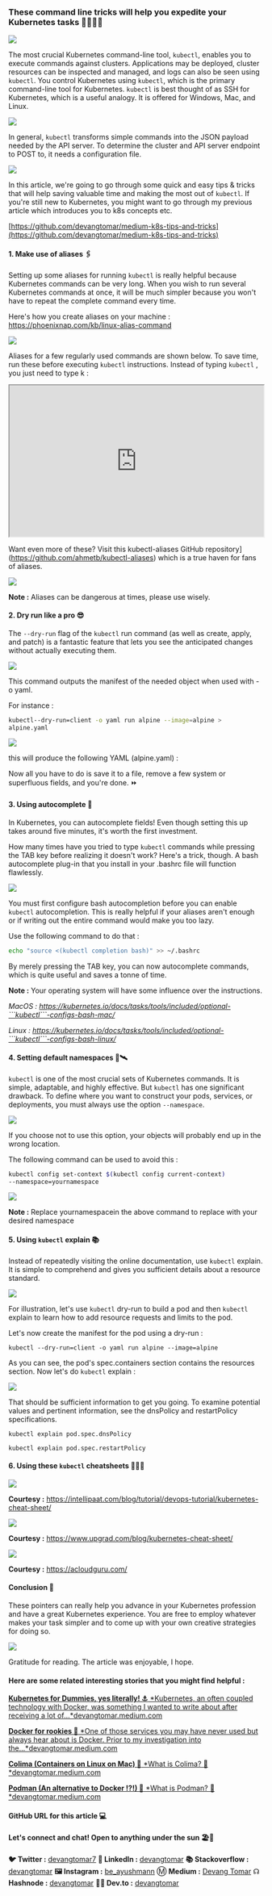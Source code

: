 ### These command line tricks will help you expedite your Kubernetes tasks 🏃🏻‍♂️💨

![](./images/media/image1.jpeg)

The most crucial Kubernetes command-line tool, ```kubectl```, enables you to
execute commands against clusters. Applications may be deployed, cluster
resources can be inspected and managed, and logs can also be seen using
```kubectl```. You control Kubernetes using ```kubectl```, which is the primary
command-line tool for Kubernetes. ```kubectl``` is best thought of as SSH for
Kubernetes, which is a useful analogy. It is offered for Windows, Mac,
and Linux.

![](./images/media/image2.jpeg)

In general, ```kubectl``` transforms simple commands into the JSON payload
needed by the API server. To determine the cluster and API server
endpoint to POST to, it needs a configuration file.

![](./images/media/image3.jpeg)

In this article, we're going to go through some quick and easy tips &
tricks that will help saving valuable time and making the most out of
```kubectl```. If you're still new to Kubernetes, you might want to go through
my previous article which introduces you to k8s concepts etc.

[https://github.com/devangtomar/medium-k8s-tips-and-tricks](https://github.com/devangtomar/medium-k8s-tips-and-tricks)

#### 1. Make use of aliases 🖇️

Setting up some aliases for running ```kubectl``` is really helpful because
Kubernetes commands can be very long. When you wish to run several
Kubernetes commands at once, it will be much simpler because you won't
have to repeat the complete command every time.

Here's how you create aliases on your machine :
<https://phoenixnap.com/kb/linux-alias-command>

![](./images/media/image4.jpeg)

Aliases for a few regularly used commands are shown below. To save time,
run these before executing ```kubectl``` instructions. Instead of typing
```kubectl``` , you just need to type k :

<iframe
  src="https://gist.github.com/devangtomar/7c71346c1a60a9c37561851e52f0caa0"
  style="width:100%; height:300px;"
></iframe>

Want even more of these? Visit this kubectl-aliases GitHub
repository](<https://github.com/ahmetb/kubectl-aliases>) which is a true
haven for fans of aliases.

![](./images/media/image5.jpeg)

**Note :** Aliases can be dangerous at times, please use wisely.

#### 2. Dry run like a pro 😎

The ```--dry-run``` flag of the ```kubectl``` run command (as well as create,
apply, and patch) is a fantastic feature that lets you see the
anticipated changes without actually executing them.

![](./images/media/image6.jpeg)

This command outputs the manifest of the needed object when used with -o
yaml.

For instance :

```bash
kubectl--dry-run=client -o yaml run alpine --image=alpine >
alpine.yaml
```

![](./images/media/image7.png)

this will produce the following YAML (alpine.yaml) :

Now all you have to do is save it to a file, remove a few system or
superfluous fields, and you're done. ⏩

#### 3. Using autocomplete 🤖

In Kubernetes, you can autocomplete fields! Even though setting this up
takes around five minutes, it's worth the first investment.

How many times have you tried to type ```kubectl``` commands while pressing
the TAB key before realizing it doesn't work? Here's a trick, though. A
bash autocomplete plug-in that you install in your .bashrc file will
function flawlessly.

![](./images/media/image8.png)

You must first configure bash autocompletion before you can enable
```kubectl``` autocompletion. This is really helpful if your aliases aren't
enough or if writing out the entire command would make you too lazy.

Use the following command to do that :

```bash
echo "source <(kubectl completion bash)" >> ~/.bashrc
```

By merely pressing the TAB key, you can now autocomplete commands, which
is quite useful and saves a tonne of time.

**Note :** Your operating system will have some influence over the
instructions.

*MacOS :
<https://kubernetes.io/docs/tasks/tools/included/optional-```kubectl```-configs-bash-mac/>*

*Linux :
<https://kubernetes.io/docs/tasks/tools/included/optional-```kubectl```-configs-bash-linux/>*

#### 4. Setting default namespaces 🚀🛰️

```kubectl``` is one of the most crucial sets of Kubernetes commands. It is
simple, adaptable, and highly effective. But ```kubectl``` has one significant
drawback. To define where you want to construct your pods, services, or
deployments, you must always use the option ```--namespace```.

![](./images/media/image9.jpeg)

If you choose not to use this option, your objects will probably end up
in the wrong location.

The following command can be used to avoid this :

```bash
kubectl config set-context $(kubectl config current-context)
--namespace=yournamespace
```

![](./images/media/image10.png)

**Note :** Replace yournamespacein the above command to replace with
your desired namespace

#### 5. Using ```kubectl``` explain 📚

Instead of repeatedly visiting the online documentation, use ```kubectl```
explain. It is simple to comprehend and gives you sufficient details
about a resource standard.

![](./images/media/image11.jpeg)

For illustration, let's use ```kubectl``` dry-run to build a pod and then
```kubectl``` explain to learn how to add resource requests and limits to the
pod.

Let's now create the manifest for the pod using a dry-run :

```kubectl --dry-run=client -o yaml run alpine --image=alpine```

As you can see, the pod's spec.containers section contains the resources
section. Now let's do ```kubectl``` explain :

![](./images/media/image12.png)

That should be sufficient information to get you going. To examine
potential values and pertinent information, see the dnsPolicy and
restartPolicy specifications.

```kubectl explain pod.spec.dnsPolicy```

```kubectl explain pod.spec.restartPolicy```

#### 6. Using these ```kubectl``` cheatsheets 🎼🏃🏻

![](./images/media/image13.png)

**Courtesy :**
<https://intellipaat.com/blog/tutorial/devops-tutorial/kubernetes-cheat-sheet/>

![](./images/media/image14.png)

**Courtesy :** <https://www.upgrad.com/blog/kubernetes-cheat-sheet/>

![](./images/media/image15.jpeg)

**Courtesy :** <https://acloudguru.com/>

#### Conclusion 🤔

These pointers can really help you advance in your Kubernetes profession
and have a great Kubernetes experience. You are free to employ whatever
makes your task simpler and to come up with your own creative strategies
for doing so.

![](./images/media/image16.jpeg)

Gratitude for reading. The article was enjoyable, I hope.

#### **Here are some related interesting stories that you might find helpful :**

[**Kubernetes for Dummies, yes literally! ⚓**
*Kubernetes, an often coupled technology with Docker, was something I
wanted to write about after receiving a lot
of...*devangtomar.medium.com](https://devangtomar.medium.com/kubernetes-for-dummies-yes-literally-2734cf1a2291)

[**Docker for rookies 🐳**
*One of those services you may have never used but always hear about is
Docker. Prior to my investigation into
the...*devangtomar.medium.com](https://devangtomar.medium.com/how-to-get-started-with-docker-b2d924cbe9bb)

[**Colima (Containers on Linux on Mac) 🐋**
*What is Colima?
🤔*devangtomar.medium.com](https://devangtomar.medium.com/colima-containers-on-linux-on-mac-f6396c27e39b)

[**Podman (An alternative to Docker !?!) 🦭**
*What is Podman?
🤔*devangtomar.medium.com](https://devangtomar.medium.com/podman-an-alternative-to-docker-desktop-c30370edc98b)

#### GitHub URL for this article 💻

#### Let's connect and chat! Open to anything under the sun 🏖️🍹

**🐦 Twitter :** [devangtomar7](https://twitter.com/devangtomar7)
**🔗 LinkedIn :**
[devangtomar](https://www.linkedin.com/in/devangtomar)
**📚 Stackoverflow :**
[devangtomar](https://stackoverflow.com/users/8198097/devangtomar)
**🖼️ Instagram :** [be_ayushmann](https://instagram.com/be_ayushmann)
Ⓜ️ **Medium :** [Devang
Tomar](https://medium.com/u/8f5e1c86129d?source=post_page-----e42119a306ca--------------------------------)
☊ **Hashnode :** [devangtomar](https://devangtomar.hashnode.dev/)
**🧑‍💻 Dev.to :** [devangtomar](https://dev.to/devangtomar)
